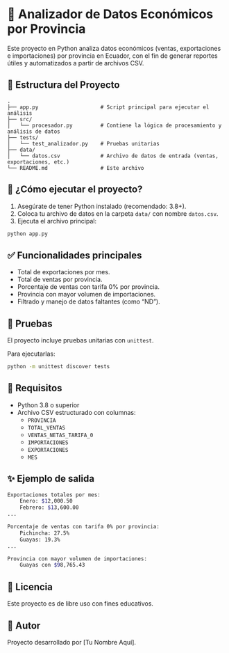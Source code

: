 
# 🧮 Analizador de Datos Económicos por Provincia

Este proyecto en Python analiza datos económicos (ventas, exportaciones e importaciones) por provincia en Ecuador, con el fin de generar reportes útiles y automatizados a partir de archivos CSV.

## 📁 Estructura del Proyecto

```
.
├── app.py                    # Script principal para ejecutar el análisis
├── src/
│   └── procesador.py         # Contiene la lógica de procesamiento y análisis de datos
├── tests/
│   └── test_analizador.py    # Pruebas unitarias
├── data/
│   └── datos.csv             # Archivo de datos de entrada (ventas, exportaciones, etc.)
└── README.md                 # Este archivo
```

## 🚀 ¿Cómo ejecutar el proyecto?

1. Asegúrate de tener Python instalado (recomendado: 3.8+).
2. Coloca tu archivo de datos en la carpeta `data/` con nombre `datos.csv`.
3. Ejecuta el archivo principal:

```bash
python app.py
```

## ✅ Funcionalidades principales

- Total de exportaciones por mes.
- Total de ventas por provincia.
- Porcentaje de ventas con tarifa 0% por provincia.
- Provincia con mayor volumen de importaciones.
- Filtrado y manejo de datos faltantes (como “ND”).

## 🧪 Pruebas

El proyecto incluye pruebas unitarias con `unittest`.

Para ejecutarlas:

```bash
python -m unittest discover tests
```

## 📌 Requisitos

- Python 3.8 o superior
- Archivo CSV estructurado con columnas:
  - `PROVINCIA`
  - `TOTAL_VENTAS`
  - `VENTAS_NETAS_TARIFA_0`
  - `IMPORTACIONES`
  - `EXPORTACIONES`
  - `MES`

## ✨ Ejemplo de salida

```bash
Exportaciones totales por mes:
    Enero: $12,000.50
    Febrero: $13,600.00
...

Porcentaje de ventas con tarifa 0% por provincia:
    Pichincha: 27.5%
    Guayas: 19.3%
...

Provincia con mayor volumen de importaciones:
    Guayas con $98,765.43
```

## 📄 Licencia

Este proyecto es de libre uso con fines educativos.

## 🙌 Autor

Proyecto desarrollado por [Tu Nombre Aquí].
